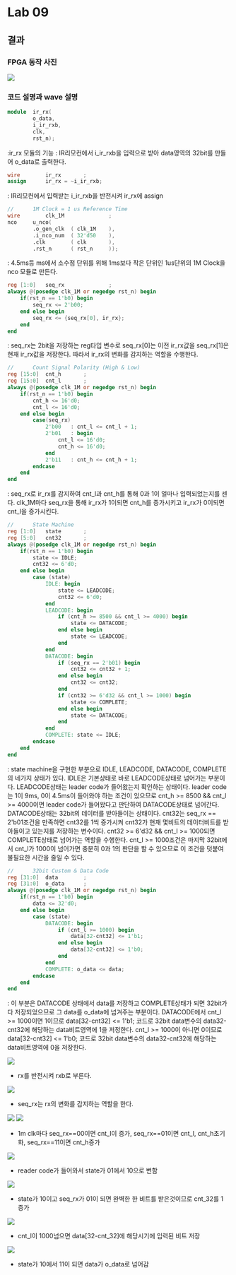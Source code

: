
# Lab 09

## 결과

### **FPGA 동작 사진**
![](https://github.com/wnyoung/LogicDesign/blob/master/Practice09/FPGA%20%EC%82%AC%EC%A7%84.jpg?raw=true)

### **코드 설명과 wave 설명**
```verilog
module	ir_rx(	
		o_data,
		i_ir_rxb,
		clk,
		rst_n);
```
:ir_rx 모듈의 기능
: IR리모컨에서 i_ir_rxb을 입력으로 받아 data영역의 32bit를 만들어 o_data로 출력한다.

```verilog
wire		ir_rx		;
assign		ir_rx = ~i_ir_rxb;
```
: IR리모컨에서 입력받는  i_ir_rxb을 반전시켜 ir_rx에 assign

```verilog
//		1M Clock = 1 us Reference Time
wire		clk_1M				;
nco		u_nco(
		.o_gen_clk	( clk_1M	),
		.i_nco_num	( 32'd50	),
		.clk		( clk		),
		.rst_n		( rst_n		));
```
: 4.5ms등 ms에서 소수점 단위를 위해 1ms보다 작은 단위인 1us단위의 1M Clock을 nco 모듈로 만든다.

```verilog
reg	[1:0]	seq_rx				;
always @(posedge clk_1M or negedge rst_n) begin
	if(rst_n == 1'b0) begin
		seq_rx <= 2'b00;
	end else begin
		seq_rx <= {seq_rx[0], ir_rx};
	end
end
```
: seq_rx는 2bit을 저장하는 reg타입 변수로 seq_rx[0]는 이전 ir_rx값을 seq_rx[1]은 현재 ir_rx값을 저장한다. 따라서 ir_rx의 변화를 감지하는 역할을 수행한다.


```verilog
//		Count Signal Polarity (High & Low)
reg	[15:0]	cnt_h		;
reg	[15:0]	cnt_l		;
always @(posedge clk_1M or negedge rst_n) begin
	if(rst_n == 1'b0) begin
		cnt_h <= 16'd0;
		cnt_l <= 16'd0;
	end else begin
		case(seq_rx)
			2'b00	: cnt_l <= cnt_l + 1;
			2'b01	: begin
				cnt_l <= 16'd0;
				cnt_h <= 16'd0;
			end
			2'b11	: cnt_h <= cnt_h + 1;
		endcase
	end
end
```
: seq_rx로 ir_rx를 감지하여 cnt_l과 cnt_h를 통해 0과 1이 얼마나 입력되었는지를 센다. clk_1M마다 seq_rx을 통해 ir_rx가 1이되면 cnt_h를 증가시키고 ir_rx가 0이되면 cnt_l을 증가시킨다.


```verilog
//		State Machine
reg	[1:0]	state		;
reg	[5:0]	cnt32		;
always @(posedge clk_1M or negedge rst_n) begin
	if(rst_n == 1'b0) begin
		state <= IDLE;
		cnt32 <= 6'd0;
	end else begin
		case (state)
			IDLE: begin
				state <= LEADCODE;
				cnt32 <= 6'd0;
			end
			LEADCODE: begin
				if (cnt_h >= 8500 && cnt_l >= 4000) begin
					state <= DATACODE;
				end else begin
					state <= LEADCODE;
				end
			end
			DATACODE: begin
				if (seq_rx == 2'b01) begin
					cnt32 <= cnt32 + 1;
				end else begin
					cnt32 <= cnt32;
				end
				if (cnt32 >= 6'd32 && cnt_l >= 1000) begin
					state <= COMPLETE;
				end else begin
					state <= DATACODE;
				end
			end
			COMPLETE: state <= IDLE;
		endcase
	end
end
```
: state machine을 구현한 부분으로 IDLE, LEADCODE, DATACODE, COMPLETE의 네가지 상태가 있다.
IDLE은 기본상태로 바로 LEADCODE상태로 넘어가는 부분이다. 
LEADCODE상태는 leader code가 들어왔는지 확인하는 상태이다.
leader code는 1이 9ms, 0이 4.5ms이 들어와야 하는 조건이 있으므로 cnt_h >= 8500 && cnt_l >= 4000이면 leader code가 들어왔다고 판단하여 DATACODE상태로 넘어간다.
DATACODE상태는 32bit의 데이터를 받아들이는 상태이다. 
cnt32는 seq_rx == 2'b01조건을 만족하면 cnt32를 1씩 증가시켜 cnt32가 현재 몇비트의 데이터비트를 받아들이고 있는지를 저장하는 변수이다. 
cnt32 >= 6'd32 && cnt_l >= 1000되면 COMPLETE상태로 넘어가는 역할을 수행한다.
cnt_l >= 1000조건은 마지막 32bit에서 cnt_l가 1000이 넘어가면 충분히 0과 1의 판단을 할 수 있으므로 이 조건을 덧붙여 불필요한 시간을 줄일 수 있다.

```verilog
//		32bit Custom & Data Code
reg	[31:0]	data		;
reg	[31:0]	o_data		;
always @(posedge clk_1M or negedge rst_n) begin
	if(rst_n == 1'b0) begin
		data <= 32'd0;
	end else begin
		case (state)
			DATACODE: begin
				if (cnt_l >= 1000) begin
					data[32-cnt32] <= 1'b1;
				end else begin
					data[32-cnt32] <= 1'b0;
				end
			end
			COMPLETE: o_data <= data;
		endcase
	end
end
```
: 이 부분은 DATACODE 상태에서 data를 저장하고 COMPLETE상태가 되면 32bit가 다 저장되었으므로 그 data를 o_data에 넘겨주는 부분이다.
DATACODE에서 cnt_l >= 1000이면 1이므로 data[32-cnt32] <= 1'b1; 코드로  32bit data변수의 data32-cnt32에 해당하는 data비트영역에 1을 저정한다. 
cnt_l >= 1000이 아니면 0이므로 data[32-cnt32] <= 1'b0; 코드로  32bit data변수의 data32-cnt32에 해당하는 data비트영역에 0을 저장한다. 


![](https://github.com/wnyoung/LogicDesign/blob/master/Practice09/rxb-rx%EB%B0%98%EB%8C%80.JPG?raw=true)
- rx를 반전시켜 rxb로 부른다.


![](https://github.com/wnyoung/LogicDesign/blob/master/Practice09/rx%EC%99%80%20seq_rx%20%EA%B4%80%EA%B3%84.JPG?raw=true)
- seq_rx는 rx의 변화를 감지하는 역할을 한다.


![](https://github.com/wnyoung/LogicDesign/blob/master/Practice09/1m%20clk%EB%A7%88%EB%8B%A4%20seq_rx%EA%B0%80%2000%EC%9D%B4%EB%AF%80%EB%A1%9C%20cnt_l%EC%9D%B4%20%EC%A6%9D%EA%B0%80.JPG?raw=true)
![](https://github.com/wnyoung/LogicDesign/blob/master/Practice09/seq_rx%EA%B0%80%2001%EC%9D%B4%EB%AF%80%EB%A1%9C%20cnt_l%EA%B3%BC%20cnt_h%EA%B0%80%200%EC%9C%BC%EB%A1%9C%20%EC%B4%88%EA%B8%B0%ED%99%94&%201m%20clk%EB%A7%88%EB%8B%A4%20eq_rx%EA%B0%80%2011%EC%9D%B4%EB%AF%80%EB%A1%9C%20cnt_h%EA%B0%80%201%EC%94%A9%20%EC%A6%9D%EA%B0%80.JPG?raw=true)
- 1m clk마다 seq_rx==00이면 cnt_l이 증가, seq_rx==01이면 cnt_l, cnt_h초기화, seq_rx==11이면 cnt_h증가 


![](https://github.com/wnyoung/LogicDesign/blob/master/Practice09/state%EA%B0%80%2001%EC%97%90%EC%84%9C%2010%EC%9C%BC%EB%A1%9C%20%EB%B3%80%ED%95%A8.JPG?raw=true)
- reader code가 들어와서 state가 01에서 10으로 변함


![](https://github.com/wnyoung/LogicDesign/blob/master/Practice09/state%EA%B0%80%2010%EC%9D%B4%EA%B3%A0%20seq_rx11%EC%9D%B4%20%EB%90%98%EB%A9%B4%20%EC%99%84%EB%B2%BD%ED%95%9C%20%ED%95%9C%20%EB%B9%84%ED%8A%B8%EB%A5%BC%20%EB%B0%9B%EC%9D%80%EA%B2%83%EC%9D%B4%EB%AF%80%EB%A1%9C%20cnt_32%EC%A6%9D%EA%B0%80.JPG?raw=true)
- state가 10이고 seq_rx가 01이 되면 완벽한 한 비트를 받은것이므로 cnt_32를 1 증가



![](https://github.com/wnyoung/LogicDesign/blob/master/Practice09/cnt_l%EC%9D%B4%201000%EB%84%98%EC%9C%BC%EB%A9%B4%20data%5B32-cnt_32%5D%EC%97%90%20%ED%95%B4%EB%8B%B9%EC%8B%9C%EA%B8%B0%EC%97%90%20%EC%9E%85%EB%A0%A5%EB%90%9C%20%EB%B9%84%ED%8A%B8%20%EC%A0%80%EC%9E%A5.JPG?raw=true)
- cnt_l이 1000넘으면 data[32-cnt_32]에 해당시기에 입력된 비트 저장


![](https://github.com/wnyoung/LogicDesign/blob/master/Practice09/state%EA%B0%80%2010%EC%97%90%EC%84%9C%2011%EC%9D%B4%20%EB%90%98%EB%A9%B4%20data%EA%B0%80%20o_data%EB%A1%9C%20%EB%84%98%EC%96%B4%EA%B0%90.JPG?raw=true)
- state가 10에서 11이 되면 data가 o_data로 넘어감


<!--stackedit_data:
eyJoaXN0b3J5IjpbLTEyMTEzMTQxNV19
-->
